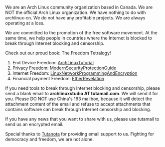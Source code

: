 We are an Arch Linux community organization based in Canada. We are NOT the official Arch Linux organization. We have nothing to do with archlinux-cn. We do not have any profitable projects. We are always operating at a loss.

We are committed to the promotion of the free software movement. At the same time, we help people in countries where the Internet is blocked to break through Internet blocking and censorship.

Check out our proud book: The Freedom Tetralogy!

1. End Device Freedom: [ArchLinuxTutorial](https://github.com/ArchLinuxStudio/ArchLinuxTutorial)
2. Privacy Freedom: [ModernSecurityProtectionGuide](https://archlinuxstudio.github.io/ModernSecurityProtectionGuide)
3. Internet Freedom: [LinuxNetworkProgrammingAndEncryption](https://github.com/ArchLinuxStudio/LinuxNetworkProgrammingAndEncryption)
4. Financial payment Freedom: [EtherRevelation](https://github.com/ArchLinuxStudio/EtherRevelation)

If you need tools to break through Internet blocking and censorship, please send a blank email to **archlinuxstudio AT tutamail.com**. We will send it for you. Please DO NOT use China's 163 mailbox, because it will detect the attachment content of the email and refuse to accept attachments that contains software can break through Internet censorship and blocking.

If you have any news that you want to share with us, please use tutamail to send us an encrypted email.

Special thanks to [Tutanota](https://tutanota.com/) for providing email support to us. Fighting for democracy and freedom, we are not alone.


